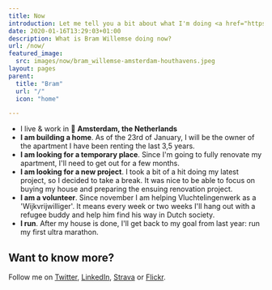 ```yaml
---
title: Now
introduction: Let me tell you a bit about what I'm doing <a href="https://nownownow.com/about">now</a>.
date: 2020-01-16T13:29:03+01:00
description: What is Bram Willemse doing now?
url: /now/
featured_image:
  src: images/now/bram_willemse-amsterdam-houthavens.jpeg
layout: pages
parent:
  title: "Bram"
  url: "/"
  icon: "home"

---
```


- I live &amp; work in 📍 **Amsterdam, the Netherlands**
- **I am building a home**. As of the 23rd of January, I will be the owner of the apartment I have been renting the last 3,5 years.
- **I am looking for a temporary place**. Since I'm going to fully renovate my apartment, I'll need to get out for a few months.
- **I am looking for a new project**. I took a bit of a hit doing my latest project, so I decided to take a break. It was nice to be able to focus on buying my house and preparing the ensuing renovation project.
- **I am a volunteer**. Since november I am helping Vluchtelingenwerk as a 'Wijkvrijwilliger'. It means every week or two weeks I'll hang out with a refugee buddy and help him find his way in Dutch society.
- **I run**. After my house is done, I'll get back to my goal from last year: run my first ultra marathon.

## Want to know more?
Follow me on <a href="https://twitter.com/bramwillemse">Twitter</a>, <a href="https://linkedin.com/in/bramwillemse">LinkedIn</a>, <a href="https://strava.com/athletes/bramwillemse">Strava</a> or <a href="https://flickr.com/bramwillemse">Flickr</a>.
